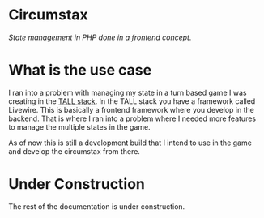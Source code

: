 Circumstax
==========

*State management in PHP done in a frontend concept.*

# What is the use case
I ran into a problem with managing my state in a turn based game I was creating in the [TALL stack](https://tallstack.dev/).
In the TALL stack you have a framework called Livewire.
This is basically a frontend framework where you develop in the backend.
That is where I ran into a problem where I needed more features to manage the multiple states in the game.

As of now this is still a development build that I intend to use in the game and develop the circumstax from there.

# Under Construction

The rest of the documentation is under construction.
